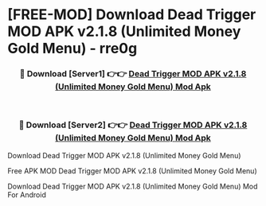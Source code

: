 # [FREE-MOD] Download Dead Trigger MOD APK v2.1.8 (Unlimited Money Gold Menu) - rre0g


<div align="center">
<h3>🔴 Download [Server1] 👉👉 <a href="https://apk-comot.site?title=Dead_Trigger_MOD_APK_v2.1.8_(Unlimited_Money_Gold_Menu)">Dead Trigger MOD APK v2.1.8 (Unlimited Money Gold Menu) Mod Apk</a></h3><br>

<h3>🔴 Download [Server2] 👉👉 <a href="https://apk-comot.site?title=Dead_Trigger_MOD_APK_v2.1.8_(Unlimited_Money_Gold_Menu)">Dead Trigger MOD APK v2.1.8 (Unlimited Money Gold Menu) Mod Apk</a></h3>
</div>



Download Dead Trigger MOD APK v2.1.8 (Unlimited Money Gold Menu) 

Free APK MOD Dead Trigger MOD APK v2.1.8 (Unlimited Money Gold Menu) 

Download Dead Trigger MOD APK v2.1.8 (Unlimited Money Gold Menu) Mod For Android
